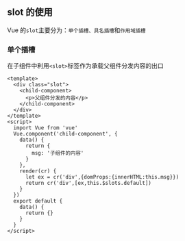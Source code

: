 ## slot 的使用

Vue 的`slot`主要分为：`单个插槽、具名插槽`和`作用域插槽`

### 单个插槽

在子组件中利用`<slot>`标签作为承载父组件分发内容的出口

```
<template>
  <div class="slot">
    <child-component>
      <p>父组件分发的内容</p>
    </child-component>
  </div>
</template>
<script>
  import Vue from 'vue'
  Vue.component('child-component', {
    data() {
      return {
        msg: '子组件的内容'
      }
    },
    render(cr) {
      let ex = cr('div',{domProps:{innerHTML:this.msg}})
      return cr('div',[ex,this.$slots.default])
    }
  })
  export default {
    data() {
      return {}
    }
  }
</script>
```
